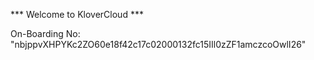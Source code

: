 *** Welcome to KloverCloud ***

On-Boarding No: &#34;nbjppvXHPYKc2ZO60e18f42c17c02000132fc15IIl0zZF1amczcoOwlI26&#34;
